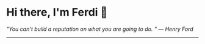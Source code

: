 <h1>Hi there, I'm Ferdi 👋</h1>

<p><em>
  "You can't build a reputation on what you are going to do. " — Henry Ford
</em></p>

---
